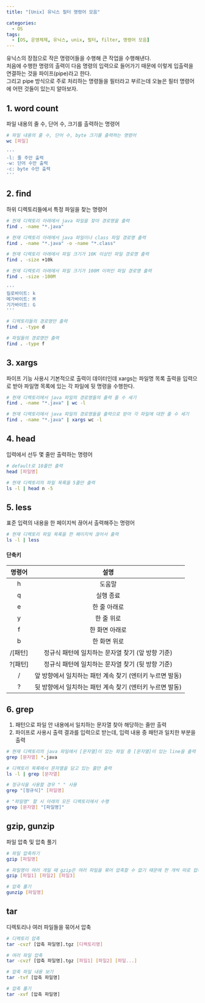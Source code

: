 ```yaml
---
title: "[Unix] 유닉스 필터 명령어 모음"

categories:
  - OS
tags:
  - [OS, 운영체제, 유닉스, unix, 필터, filter, 명령어 모음]
---
```


유닉스의 장점으로 작은 명령어들을 수행해 큰 작업을 수행해낸다.   
처음에 수행한 명령의 출력이 다음 명령의 입력으로 들어가기 때문에 이렇게 입출력을 연결하는 것을 파이프(pipe)라고 한다.   
그리고 pipe 방식으로 주로 처리하는 명령들을 필터라고 부르는데 오늘은 필터 명령어에 어떤 것들이 있는지 알아보자.

## 1. word count

파일 내용의 줄 수, 단어 수, 크기를 출력하는 명령어

```bash
# 파일 내용의 줄 수, 단어 수, byte 크기를 출력하는 명령어
wc [파일]

'''
-l: 줄 주만 출력
-w: 단어 수만 출력
-c: byte 수만 출력
'''
```

## 2. find

하위 디렉토리들에서 특정 파일을 찾는 명령어

```bash
# 현재 디렉토리 아래에서 java 파일을 찾아 경로명을 출력
find . -name "*.java"

# 현재 디렉토리 아래에서 java 파일이나 class 파일 경로명 출력
find . -name "*.java" -o -name "*.class"

# 현재 디렉토리 아래에서 파일 크기가 10K 이상인 파일 경로명 출력
find . -size +10k

# 현재 디렉토리 아래에서 파일 크기가 100M 이하인 파일 경로명 출력
find . -size -100M

'''
킬로바이트: k
메가바이트: M
기가바이트: G
'''

# 디렉토리들의 경로명만 출력
find . -type d

# 파일들의 경로명만 출력
find . -type f
```

## 3. xargs

파이프 기능 사용시 기본적으로 출력이 데이터인데 xargs는 파일명 목록 출력을 입력으로 받아 파일명 목록에 있는 각 파일에 뒷 명령을 수행한다.

```bash
# 현재 디렉토리에서 java 파일의 경로명들의 출력 줄 수 세기
find . -name "*.java" | wc -l

# 현재 디렉토리에서 java 파일의 경로명들을 출력으로 받아 각 파일에 대한 줄 수 세기
find . -name "*.java" | xargs wc -l
```

## 4. head

입력에서 선두 몇 줄만 출력하는 명령어

```bash
# default로 10줄만 출력
head [파일명]

# 현재 디렉토리의 파일 목록을 5줄만 출력
ls -l | head n -5
```

## 5. less

표준 입력의 내용을 한 페이지씩 끊어서 출력해주는 명령어

```bash
# 현재 디렉토리 파일 목록을 한 페이지씩 끊어서 출력
ls -l | less
```

#### 단축키

|명령어|설명|
|:--:|:--:|
|h|도움말|
|q|실행 종료|
|e|한 줄 아래로|
|y|한 줄 위로|
|f|한 화면 아래로|
|b|한 화면 위로|
|/[패턴]|정규식  패턴에 일치하는 문자열 찾기 (앞 방향 기준)|
|?[패턴]|정규식 패턴에 일치하는 문자열 찾기 (뒷 방향 기준)|
|/|앞 방향에서 일치하는 패턴 계속 찾기 (엔터키 누르면 발동)|
|?|뒷 방향에서 일치하는 패턴 계속 찾기 (엔터키 누르면 발동)|

## 6. grep

1. 패턴으로 파일 안 내용에서 일치하는 문자열 찾아 해당하는 줄만 출력
2. 파이프로 사용시 출력 결과를 입력으로 받는데, 입력 내용 중 패턴과 일치한 부분을 출력

```bash
# 현재 디렉토리의 java 파일에서 [문자열]이 있는 파일 중 [문자열]이 있는 line을 출력
grep [문자열] *.java

# 디렉토리 목록에서 문자열을 담고 있는 줄만 출력
ls -l | grep [문자열]

# 정규식을 사용할 경우 " " 사용
grep "[정규식]" [파일명]

# "파일명" 할 시 아래의 모든 디렉토리에서 수행
grep [문자열] "[파일명]"
```

## gzip, gunzip

파일 압축 및 압축 풀기

```bash
# 파일 압축하기
gzip [파일명]

# 파일명이 여러 개일 때 gzip은 여러 파일을 묶어 압축할 수 없기 때문에 한 개씩 따로 압축
gzip [파일1] [파일2] [파일3]

# 압축 풀기
gunzip [파일명]
```

## tar

디렉토리나 여러 파일들을 묶어서 압축

```bash
# 디렉토리 압축
tar -cvzf [압축 파일명].tgz [디렉토리명]

# 여러 파일 압축
tar -cvzf [압축 파일명].tgz [파일1] [파일2] [파일...]

# 압축 파일 내용 보기
tar -tvf [압축 파일명]

# 압축 풀기
tar -xvf [압축 파일명]
```
